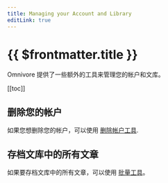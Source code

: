 ```yaml
---
title: Managing your Account and Library
editLink: true
---
```


# {{ $frontmatter.title }}

Omnivore 提供了一些额外的工具来管理您的帐户和文库。

[[toc]]

## 删除您的帐户

如果您想删除您的帐户，可以使用 [删除帐户工具](https://omnivore.app/settings/delete-my-account).

## 存档文库中的所有文章

如果要存档文库中的所有文章，可以使用 [批量工具](https://omnivore.app/tools/bulk)。

